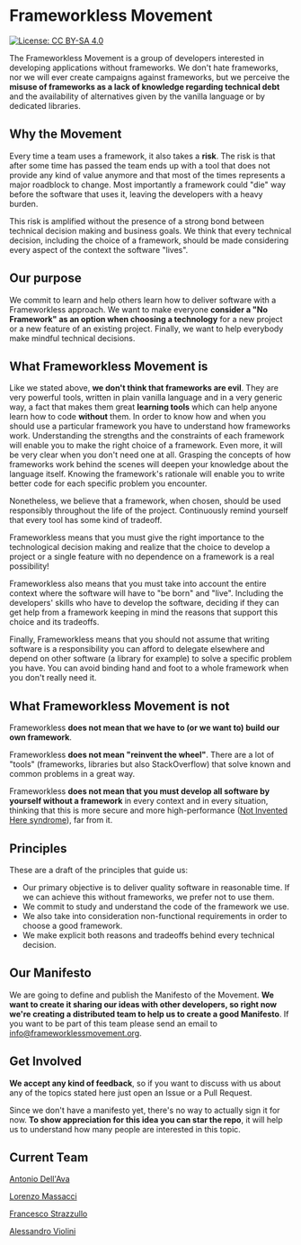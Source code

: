 # Frameworkless Movement

[![License: CC BY-SA 4.0](https://img.shields.io/badge/License-CC%20BY--SA%204.0-lightgrey.svg)](https://creativecommons.org/licenses/by-sa/4.0/)

The Frameworkless Movement is a group of developers interested in developing applications without frameworks. We don't hate frameworks, nor we will ever create campaigns against frameworks, but we perceive the **misuse of frameworks as a lack of knowledge regarding technical debt** and the availability of alternatives given by the vanilla language or by dedicated libraries.

## Why the Movement

Every time a team uses a framework, it also takes a **risk**. The risk is that after some time has passed the team ends up with a tool that does not provide any kind of value anymore and that most of the times represents a major roadblock to change. Most importantly a framework could "die" way before the software that uses it, leaving the developers with a heavy burden.

This risk is amplified without the presence of a strong bond between technical decision making and business goals. We think that every technical decision, including the choice of a framework, should be made considering every aspect of the context the software "lives".

## Our purpose
We commit to learn and help others learn how to deliver software with a Frameworkless approach. We want to make everyone **consider a "No Framework" as an option when choosing a technology** for a new project or a new feature of an existing project. Finally, we want to help everybody make mindful technical decisions.

## What Frameworkless Movement is

Like we stated above, **we don't think that frameworks are evil**. They are very powerful tools, written in plain vanilla language and in a very generic way, a fact that makes them great **learning tools** which can help anyone learn how to code **without** them. In order to know how and when you should use a particular framework you have to understand how frameworks work. Understanding the strengths and the constraints of each framework will enable you to make the right choice of a framework. Even more, it will be very clear when you don't need one at all. Grasping the concepts of how frameworks work behind the scenes will deepen your knowledge about the language itself. Knowing the framework's rationale will enable you to write better code for each specific problem you encounter.

Nonetheless, we believe that a framework, when chosen, should be used responsibly throughout the life of the project. Continuously remind yourself that every tool has some kind of tradeoff.

Frameworkless means that you must give the right importance to the technological decision making and realize that the choice to develop a project or a single feature with no dependence on a framework is a real possibility!

Frameworkless also means that you must take into account the entire context where the software will have to "be born" and "live". Including the developers' skills who have to develop the software, deciding if they can get help from a framework keeping in mind the reasons that support this choice and its tradeoffs.

Finally, Frameworkless means that you should not assume that writing software is a responsibility you can afford to delegate elsewhere and depend on other software (a library for example) to solve a specific problem you have. You can avoid binding hand and foot to a whole framework when you don't really need it.

## What Frameworkless Movement is not

Frameworkless **does not mean that we have to (or we want to) build our own framework**. 

Frameworkless **does not mean "reinvent the wheel"**. There are a lot of "tools" (frameworks, libraries but also StackOverflow) that solve known and common problems in a great way. 

Frameworkless **does not mean that you must develop all software by yourself without a framework** in every context and in every situation, thinking that this is more secure and more high-performance ([Not Invented Here syndrome](https://en.wikipedia.org/wiki/Not_invented_here#In_computing)), far from it.

## Principles

These are a draft of the principles that guide us:

* Our primary objective is to deliver quality software in reasonable time. If we can achieve this without frameworks, we prefer not to use them.
* We commit to study and understand the code of the framework we use.
* We also take into consideration non-functional requirements in order to choose a good framework.
* We make explicit both reasons and tradeoffs behind every technical decision.

## Our Manifesto

We are going to define and publish the Manifesto of the Movement. **We want to create it sharing our ideas with other developers, so right now we're creating a distributed team to help us to create a good Manifesto**. If you want to be part of this team please send an email to info@frameworklessmovement.org.

## Get Involved

**We accept any kind of feedback**, so if you want to discuss with us about any of the topics stated here just open an Issue or a Pull Request.

Since we don't have a manifesto yet, there's no way to actually sign it for now. **To show appreciation for this idea you can star the repo**, it will help us to understand how many people are interested in this topic.

## Current Team

[Antonio Dell'Ava](https://github.com/adellava)

[Lorenzo Massacci](https://github.com/lorenzomassacci)

[Francesco Strazzullo](https://github.com/francesco-strazzullo)

[Alessandro Violini](https://github.com/Violo)
